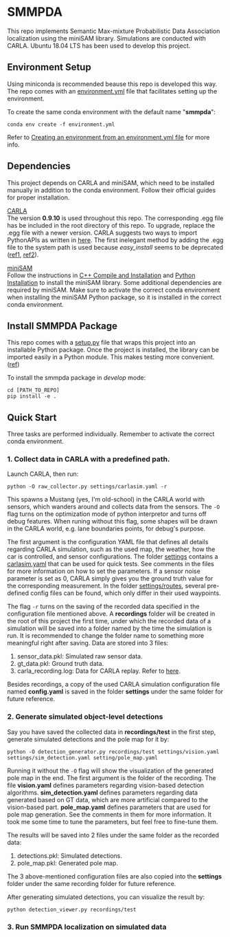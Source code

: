 # SMMPDA

This repo implements Semantic Max-mixture Probabilistic Data Association localization using the miniSAM library. Simulations are conducted with CARLA. Ubuntu 18.04 LTS has been used to develop this project.

## Environment Setup
Using miniconda is recommended beause this repo is developed this way. The repo comes with an [environment.yml](environment.yml) file that facilitates setting up the environment.

To create the same conda environment with the default name "__smmpda__":
```
conda env create -f environment.yml
```
Refer to [Creating an environment from an environment.yml file](https://docs.conda.io/projects/conda/en/latest/user-guide/tasks/manage-environments.html#creating-an-environment-from-an-environment-yml-file) for more info.

## Dependencies
This project depends on CARLA and miniSAM, which need to be installed manually in addition to the conda environment. Follow their official guides for proper installation.

[CARLA](http://carla.org/)  
The version __0.9.10__ is used throughout this repo. The corresponding .egg file has be included in the root directory of this repo. To upgrade, replace the .egg file with a newer version. CARLA suggests two ways to import PythonAPIs as written in [here](https://carla.readthedocs.io/en/latest/build_system/). The first inelegant method by adding the .egg file to the system path is used because _easy_install_ seems to be deprecated ([ref1](https://setuptools.readthedocs.io/en/latest/deprecated/easy_install.html), [ref2](https://workaround.org/easy-install-debian)).

[miniSAM](https://minisam.readthedocs.io/index.html)  
Follow the instructions in [C++ Compile and Installation](https://minisam.readthedocs.io/install.html) and [Python Installation](https://minisam.readthedocs.io/install_python.html) to install the miniSAM library. Some additional dependencies are required by miniSAM. Make sure to activate the correct conda environment when installing the miniSAM Python package, so it is installed in the correct conda environment.

## Install SMMPDA Package
This repo comes with a [setup.py](setup.py) file that wraps this project into an installable Python package. Once the project is installed, the library can be imported easily in a Python module. This makes testing more convenient. ([ref](https://stackoverflow.com/questions/6323860/sibling-package-imports/50193944#50193944))

To install the smmpda package in _develop_ mode:
```
cd [PATH_TO_REPO]
pip install -e .
```

## Quick Start
Three tasks are performed individually. Remember to activate the correct conda environment.

### 1. Collect data in CARLA with a predefined path.
Launch CARLA, then run:
```
python -O raw_collector.py settings/carlasim.yaml -r
```
This spawns a Mustang (yes, I'm old-school) in the CARLA world with sensors, which wanders around and collects data from the sensors. The ```-O``` flag turns on the optimization mode of python interpretor and turns off debug features. When runing without this flag, some shapes will be drawn in the CARLA world, e.g. lane boundaries points, for debug's purpose. 

The first argument is the configuration YAML file that defines all details regarding CARLA simulation, such as the used map, the weather, how the car is controlled, and sensor configurations. The folder [settings](settings) contains a [carlasim.yaml](settings/carlasim.yaml) that can be used for quick tests. See comments in the files for more information on how to set the parameters. If a sensor noise parameter is set as 0, CARLA simply gives you the ground truth value for the corresponding measurement. In the folder [settings/routes](settings/routes), several pre-defined config files can be found, which only differ in their used waypoints.

The flag ```-r``` turns on the saving of the recorded data specified in the configuration file mentioned above. A __recordings__ folder will be created in the root of this project the first time, under which the recorded data of a simulation will be saved into a folder named by the time the simulation is run. It is recommended to change the folder name to something more meaningful right after saving. Data are stored into 3 files:
1. sensor_data.pkl: Simulated raw sensor data.
2. gt_data.pkl: Ground truth data.
3. carla_recording.log: Data for CARLA replay. Refer to [here](https://carla.readthedocs.io/en/0.9.10/adv_recorder/).

Besides recordings, a copy of the used CARLA simulation configuration file named __config.yaml__ is saved in the folder __settings__ under the same folder for future reference.

### 2. Generate simulated object-level detections
Say you have saved the collected data in __recordings/test__ in the first step, generate simulated detections and the pole map for it by:
```
python -O detection_generator.py recordings/test settings/vision.yaml settings/sim_detection.yaml setting/pole_map.yaml
```
Running it without the ```-O``` flag will show the visualization of the generated pole map in the end. The first argument is the folder of the recording. The file __vision.yaml__ defines parameters regarding vision-based detection algorithms. __sim_detection.yaml__ defines parameters regarding data generated based on GT data, which are more artificial compared to the vision-based part. __pole_map.yaml__ defines parameters that are used for pole map generation. See the comments in them for more information. It took me some time to tune the parameters, but feel free to fine-tune them.

The results will be saved into 2 files under the same folder as the recorded data:
1. detections.pkl: Simulated detections.
2. pole_map.pkl: Generated pole map.

The 3 above-mentioned configuration files are also copied into the __settings__ folder under the same recording folder for future reference.

After generating simulated detections, you can visualize the result by:
```
python detection_viewer.py recordings/test
```

### 3. Run SMMPDA localization on simulated data

